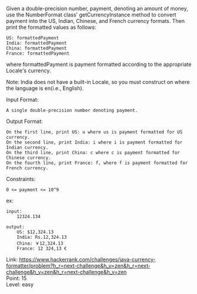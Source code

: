 Given a double-precision number, payment, denoting an amount of money, use the NumberFormat class' getCurrencyInstance method to convert payment into the US, Indian, Chinese, and French currency formats. Then print the formatted values as follows:

	US: formattedPayment
	India: formattedPayment
	China: formattedPayment
	France: formattedPayment

where formattedPayment is payment formatted according to the appropriate Locale's currency.

Note: India does not have a built-in Locale, so you must construct on where the language is en(i.e., English).

Input Format:

	A single double-precision number denoting payment.

Output Format:

	On the first line, print US: u where us is payment formatted for US currency.
	On the second line, print India: i where i is payment formatted for Indian currency.
	On the third line, print China: c where c is payment formatted for Chinese currency.
	On the fourth line, print France: f, where f is payment formatted for French currency.

Constraints:

	0 <= payment <= 10^9

ex:

	input:
		12324.134

	output:
		US: $12,324.13
		India: Rs.12,324.13
		China: ￥12,324.13
		France: 12 324,13 €

Link: https://www.hackerrank.com/challenges/java-currency-formatter/problem?h_r=next-challenge&h_v=zen&h_r=next-challenge&h_v=zen&h_r=next-challenge&h_v=zen<br />
Point: 15<br />
Level: easy